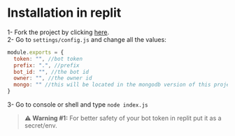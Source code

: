 # Installation in replit

1- Fork the project by clicking [here](https://replit.com/@alwaysluxury/discordjs-v14-template).<br>
2- Go to `settings/config.js` and change all the values:

```js
module.exports = {
  token: "", //bot token
  prefix: ".", //prefix
  bot_id: "", //the bot id
  owner: "", //the owner id
  mongo: "" //this will be located in the mongodb version of this project for ur mongodb
}
```
3- Go to console or shell and type `node index.js`

> **⚠️ Warning #1:** For better safety of your bot token in replit put it as a secret/env.

